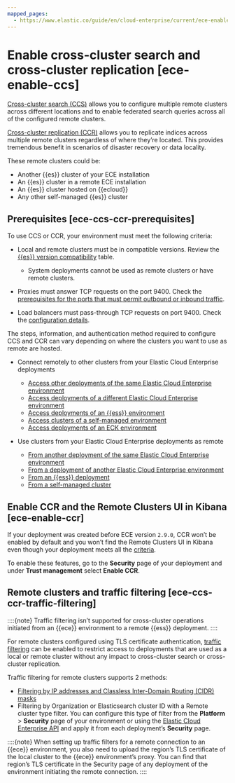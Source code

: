 ```yaml
---
mapped_pages:
  - https://www.elastic.co/guide/en/cloud-enterprise/current/ece-enable-ccs.html
---
```


# Enable cross-cluster search and cross-cluster replication [ece-enable-ccs]

[Cross-cluster search (CCS)](https://www.elastic.co/guide/en/elasticsearch/reference/current/modules-cross-cluster-search.html) allows you to configure multiple remote clusters across different locations and to enable federated search queries across all of the configured remote clusters.

[Cross-cluster replication (CCR)](https://www.elastic.co/guide/en/elasticsearch/reference/current/xpack-ccr.html) allows you to replicate indices across multiple remote clusters regardless of where they’re located. This provides tremendous benefit in scenarios of disaster recovery or data locality.

These remote clusters could be:

* Another {{es}} cluster of your ECE installation
* An {{es}} cluster in a remote ECE installation
* An {{es}} cluster hosted on {{ecloud}}
* Any other self-managed {{es}} cluster


## Prerequisites [ece-ccs-ccr-prerequisites]

To use CCS or CCR, your environment must meet the following criteria:

* Local and remote clusters must be in compatible versions. Review the [{{es}} version compatibility](https://www.elastic.co/guide/en/elasticsearch/reference/current/remote-clusters-cert.html#remote-clusters-prerequisites-cert) table.

    * System deployments cannot be used as remote clusters or have remote clusters.

* Proxies must answer TCP requests on the port 9400. Check the [prerequisites for the ports that must permit outbound or inbound traffic](../deploy/cloud-enterprise/ece-networking-prereq.md).
* Load balancers must pass-through TCP requests on port 9400. Check the [configuration details](../deploy/cloud-enterprise/ece-load-balancers.md).

The steps, information, and authentication method required to configure CCS and CCR can vary depending on where the clusters you want to use as remote are hosted.

* Connect remotely to other clusters from your Elastic Cloud Enterprise deployments

    * [Access other deployments of the same Elastic Cloud Enterprise environment](ece-remote-cluster-same-ece.md)
    * [Access deployments of a different Elastic Cloud Enterprise environment](ece-remote-cluster-other-ece.md)
    * [Access deployments of an {{ess}} environment](ece-remote-cluster-ece-ess.md)
    * [Access clusters of a self-managed environment](ece-remote-cluster-self-managed.md)
    * [Access deployments of an ECK environment](ece-enable-ccs-for-eck.md)

* Use clusters from your Elastic Cloud Enterprise deployments as remote

    * [From another deployment of the same Elastic Cloud Enterprise environment](ece-remote-cluster-same-ece.md)
    * [From a deployment of another Elastic Cloud Enterprise environment](ece-remote-cluster-other-ece.md)
    * [From an {{ess}} deployment](https://www.elastic.co/guide/en/cloud/current/ec-remote-cluster-ece.html)
    * [From a self-managed cluster](https://www.elastic.co/guide/en/elasticsearch/reference/current/remote-clusters.html)



## Enable CCR and the Remote Clusters UI in Kibana [ece-enable-ccr]

If your deployment was created before ECE version `2.9.0`, CCR won’t be enabled by default and you won’t find the Remote Clusters UI in Kibana even though your deployment meets all the [criteria](#ece-ccs-ccr-prerequisites).

To enable these features, go to the **Security** page of your deployment and under **Trust management** select **Enable CCR**.


## Remote clusters and traffic filtering [ece-ccs-ccr-traffic-filtering]

::::{note}
Traffic filtering isn’t supported for cross-cluster operations initiated from an {{ece}} environment to a remote {{ess}} deployment.
::::


For remote clusters configured using TLS certificate authentication, [traffic filtering](../security/traffic-filtering.md) can be enabled to restrict access to deployments that are used as a local or remote cluster without any impact to cross-cluster search or cross-cluster replication.

Traffic filtering for remote clusters supports 2 methods:

* [Filtering by IP addresses and Classless Inter-Domain Routing (CIDR) masks](../security/ip-traffic-filtering.md)
* Filtering by Organization or Elasticsearch cluster ID with a Remote cluster type filter. You can configure this type of filter from the **Platform** > **Security** page of your environment or using the [Elastic Cloud Enterprise API](https://www.elastic.co/docs/api/doc/cloud-enterprise) and apply it from each deployment’s **Security** page.

::::{note}
When setting up traffic filters for a remote connection to an {{ece}} environment, you also need to upload the region’s TLS certificate of the local cluster to the {{ece}} environment’s proxy. You can find that region’s TLS certificate in the Security page of any deployment of the environment initiating the remote connection.
::::
